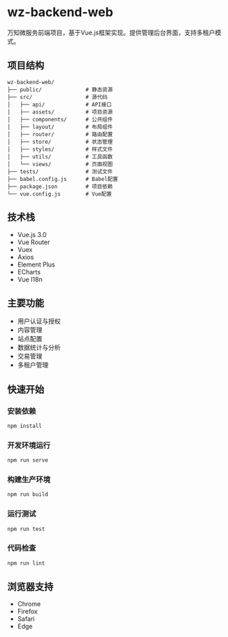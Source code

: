 # wz-backend-web

万知微服务前端项目，基于Vue.js框架实现。提供管理后台界面，支持多租户模式。

## 项目结构

```
wz-backend-web/
├── public/              # 静态资源
├── src/                 # 源代码
│   ├── api/             # API接口
│   ├── assets/          # 项目资源
│   ├── components/      # 公共组件
│   ├── layout/          # 布局组件
│   ├── router/          # 路由配置
│   ├── store/           # 状态管理
│   ├── styles/          # 样式文件
│   ├── utils/           # 工具函数
│   └── views/           # 页面视图
├── tests/               # 测试文件
├── babel.config.js      # Babel配置
├── package.json         # 项目依赖
└── vue.config.js        # Vue配置
```

## 技术栈

- Vue.js 3.0
- Vue Router
- Vuex
- Axios
- Element Plus
- ECharts
- Vue I18n

## 主要功能

- 用户认证与授权
- 内容管理
- 站点配置
- 数据统计与分析
- 交易管理
- 多租户管理

## 快速开始

### 安装依赖

```bash
npm install
```

### 开发环境运行

```bash
npm run serve
```

### 构建生产环境

```bash
npm run build
```

### 运行测试

```bash
npm run test
```

### 代码检查

```bash
npm run lint
```

## 浏览器支持

- Chrome
- Firefox
- Safari
- Edge
